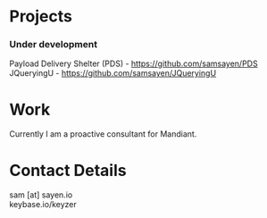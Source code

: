 # Projects   
### Under development   
Payload Delivery Shelter (PDS) - https://github.com/samsayen/PDS   
JQueryingU - https://github.com/samsayen/JQueryingU   

# Work   
Currently I am a proactive consultant for Mandiant.   

# Contact Details   
sam [at] sayen.io   
keybase.io/keyzer   
